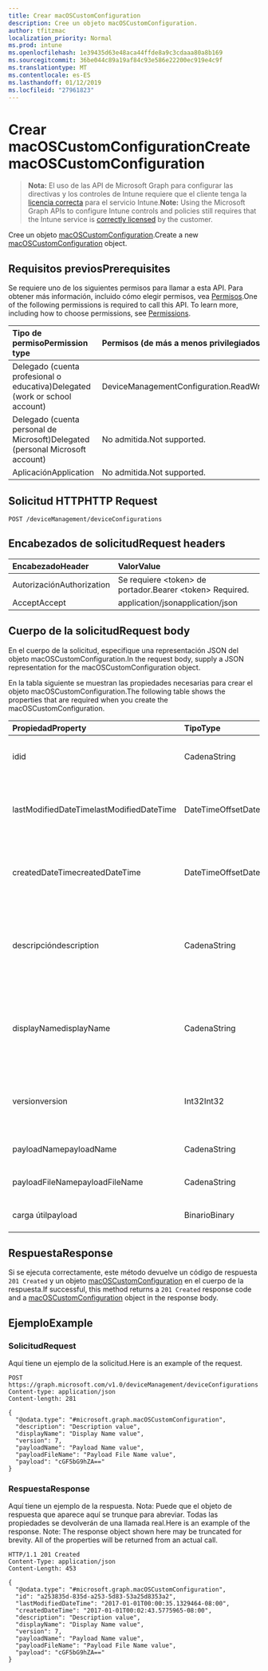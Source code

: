 ```yaml
---
title: Crear macOSCustomConfiguration
description: Cree un objeto macOSCustomConfiguration.
author: tfitzmac
localization_priority: Normal
ms.prod: intune
ms.openlocfilehash: 1e39435d63e48aca44ffde8a9c3cdaaa80a8b169
ms.sourcegitcommit: 36be044c89a19af84c93e586e22200ec919e4c9f
ms.translationtype: MT
ms.contentlocale: es-ES
ms.lasthandoff: 01/12/2019
ms.locfileid: "27961823"
---
```

# <a name="create-macoscustomconfiguration"></a><span data-ttu-id="36b1c-103">Crear macOSCustomConfiguration</span><span class="sxs-lookup"><span data-stu-id="36b1c-103">Create macOSCustomConfiguration</span></span>

> <span data-ttu-id="36b1c-104">**Nota:** El uso de las API de Microsoft Graph para configurar las directivas y los controles de Intune requiere que el cliente tenga la [licencia correcta](https://go.microsoft.com/fwlink/?linkid=839381) para el servicio Intune.</span><span class="sxs-lookup"><span data-stu-id="36b1c-104">**Note:** Using the Microsoft Graph APIs to configure Intune controls and policies still requires that the Intune service is [correctly licensed](https://go.microsoft.com/fwlink/?linkid=839381) by the customer.</span></span>

<span data-ttu-id="36b1c-105">Cree un objeto [macOSCustomConfiguration](../resources/intune-deviceconfig-macoscustomconfiguration.md).</span><span class="sxs-lookup"><span data-stu-id="36b1c-105">Create a new [macOSCustomConfiguration](../resources/intune-deviceconfig-macoscustomconfiguration.md) object.</span></span>
## <a name="prerequisites"></a><span data-ttu-id="36b1c-106">Requisitos previos</span><span class="sxs-lookup"><span data-stu-id="36b1c-106">Prerequisites</span></span>
<span data-ttu-id="36b1c-p101">Se requiere uno de los siguientes permisos para llamar a esta API. Para obtener más información, incluido cómo elegir permisos, vea [Permisos](/graph/permissions-reference).</span><span class="sxs-lookup"><span data-stu-id="36b1c-p101">One of the following permissions is required to call this API. To learn more, including how to choose permissions, see [Permissions](/graph/permissions-reference).</span></span>

|<span data-ttu-id="36b1c-109">Tipo de permiso</span><span class="sxs-lookup"><span data-stu-id="36b1c-109">Permission type</span></span>|<span data-ttu-id="36b1c-110">Permisos (de más a menos privilegiados)</span><span class="sxs-lookup"><span data-stu-id="36b1c-110">Permissions (from most to least privileged)</span></span>|
|:---|:---|
|<span data-ttu-id="36b1c-111">Delegado (cuenta profesional o educativa)</span><span class="sxs-lookup"><span data-stu-id="36b1c-111">Delegated (work or school account)</span></span>|<span data-ttu-id="36b1c-112">DeviceManagementConfiguration.ReadWrite.All</span><span class="sxs-lookup"><span data-stu-id="36b1c-112">DeviceManagementConfiguration.ReadWrite.All</span></span>|
|<span data-ttu-id="36b1c-113">Delegado (cuenta personal de Microsoft)</span><span class="sxs-lookup"><span data-stu-id="36b1c-113">Delegated (personal Microsoft account)</span></span>|<span data-ttu-id="36b1c-114">No admitida.</span><span class="sxs-lookup"><span data-stu-id="36b1c-114">Not supported.</span></span>|
|<span data-ttu-id="36b1c-115">Aplicación</span><span class="sxs-lookup"><span data-stu-id="36b1c-115">Application</span></span>|<span data-ttu-id="36b1c-116">No admitida.</span><span class="sxs-lookup"><span data-stu-id="36b1c-116">Not supported.</span></span>|

## <a name="http-request"></a><span data-ttu-id="36b1c-117">Solicitud HTTP</span><span class="sxs-lookup"><span data-stu-id="36b1c-117">HTTP Request</span></span>
<!-- {
  "blockType": "ignored"
}
-->
``` http
POST /deviceManagement/deviceConfigurations
```

## <a name="request-headers"></a><span data-ttu-id="36b1c-118">Encabezados de solicitud</span><span class="sxs-lookup"><span data-stu-id="36b1c-118">Request headers</span></span>
|<span data-ttu-id="36b1c-119">Encabezado</span><span class="sxs-lookup"><span data-stu-id="36b1c-119">Header</span></span>|<span data-ttu-id="36b1c-120">Valor</span><span class="sxs-lookup"><span data-stu-id="36b1c-120">Value</span></span>|
|:---|:---|
|<span data-ttu-id="36b1c-121">Autorización</span><span class="sxs-lookup"><span data-stu-id="36b1c-121">Authorization</span></span>|<span data-ttu-id="36b1c-122">Se requiere &lt;token&gt; de portador.</span><span class="sxs-lookup"><span data-stu-id="36b1c-122">Bearer &lt;token&gt; Required.</span></span>|
|<span data-ttu-id="36b1c-123">Accept</span><span class="sxs-lookup"><span data-stu-id="36b1c-123">Accept</span></span>|<span data-ttu-id="36b1c-124">application/json</span><span class="sxs-lookup"><span data-stu-id="36b1c-124">application/json</span></span>|

## <a name="request-body"></a><span data-ttu-id="36b1c-125">Cuerpo de la solicitud</span><span class="sxs-lookup"><span data-stu-id="36b1c-125">Request body</span></span>
<span data-ttu-id="36b1c-126">En el cuerpo de la solicitud, especifique una representación JSON del objeto macOSCustomConfiguration.</span><span class="sxs-lookup"><span data-stu-id="36b1c-126">In the request body, supply a JSON representation for the macOSCustomConfiguration object.</span></span>

<span data-ttu-id="36b1c-127">En la tabla siguiente se muestran las propiedades necesarias para crear el objeto macOSCustomConfiguration.</span><span class="sxs-lookup"><span data-stu-id="36b1c-127">The following table shows the properties that are required when you create the macOSCustomConfiguration.</span></span>

|<span data-ttu-id="36b1c-128">Propiedad</span><span class="sxs-lookup"><span data-stu-id="36b1c-128">Property</span></span>|<span data-ttu-id="36b1c-129">Tipo</span><span class="sxs-lookup"><span data-stu-id="36b1c-129">Type</span></span>|<span data-ttu-id="36b1c-130">Descripción</span><span class="sxs-lookup"><span data-stu-id="36b1c-130">Description</span></span>|
|:---|:---|:---|
|<span data-ttu-id="36b1c-131">id</span><span class="sxs-lookup"><span data-stu-id="36b1c-131">id</span></span>|<span data-ttu-id="36b1c-132">Cadena</span><span class="sxs-lookup"><span data-stu-id="36b1c-132">String</span></span>|<span data-ttu-id="36b1c-133">Clave de la entidad.</span><span class="sxs-lookup"><span data-stu-id="36b1c-133">Key of the entity.</span></span> <span data-ttu-id="36b1c-134">Heredado de [deviceConfiguration](../resources/intune-deviceconfig-deviceconfiguration.md)</span><span class="sxs-lookup"><span data-stu-id="36b1c-134">Inherited from [deviceConfiguration](../resources/intune-deviceconfig-deviceconfiguration.md)</span></span>|
|<span data-ttu-id="36b1c-135">lastModifiedDateTime</span><span class="sxs-lookup"><span data-stu-id="36b1c-135">lastModifiedDateTime</span></span>|<span data-ttu-id="36b1c-136">DateTimeOffset</span><span class="sxs-lookup"><span data-stu-id="36b1c-136">DateTimeOffset</span></span>|<span data-ttu-id="36b1c-137">Fecha y hora en la que se modificó el objeto por última vez.</span><span class="sxs-lookup"><span data-stu-id="36b1c-137">DateTime the object was last modified.</span></span> <span data-ttu-id="36b1c-138">Heredado de [deviceConfiguration](../resources/intune-deviceconfig-deviceconfiguration.md)</span><span class="sxs-lookup"><span data-stu-id="36b1c-138">Inherited from [deviceConfiguration](../resources/intune-deviceconfig-deviceconfiguration.md)</span></span>|
|<span data-ttu-id="36b1c-139">createdDateTime</span><span class="sxs-lookup"><span data-stu-id="36b1c-139">createdDateTime</span></span>|<span data-ttu-id="36b1c-140">DateTimeOffset</span><span class="sxs-lookup"><span data-stu-id="36b1c-140">DateTimeOffset</span></span>|<span data-ttu-id="36b1c-141">Fecha y hora en la que se creó el objeto.</span><span class="sxs-lookup"><span data-stu-id="36b1c-141">DateTime the object was created.</span></span> <span data-ttu-id="36b1c-142">Heredado de [deviceConfiguration](../resources/intune-deviceconfig-deviceconfiguration.md)</span><span class="sxs-lookup"><span data-stu-id="36b1c-142">Inherited from [deviceConfiguration](../resources/intune-deviceconfig-deviceconfiguration.md)</span></span>|
|<span data-ttu-id="36b1c-143">descripción</span><span class="sxs-lookup"><span data-stu-id="36b1c-143">description</span></span>|<span data-ttu-id="36b1c-144">Cadena</span><span class="sxs-lookup"><span data-stu-id="36b1c-144">String</span></span>|<span data-ttu-id="36b1c-145">Descripción proporcionada por el administrador de la configuración del dispositivo.</span><span class="sxs-lookup"><span data-stu-id="36b1c-145">Admin provided description of the Device Configuration.</span></span> <span data-ttu-id="36b1c-146">Heredado de [deviceConfiguration](../resources/intune-deviceconfig-deviceconfiguration.md)</span><span class="sxs-lookup"><span data-stu-id="36b1c-146">Inherited from [deviceConfiguration](../resources/intune-deviceconfig-deviceconfiguration.md)</span></span>|
|<span data-ttu-id="36b1c-147">displayName</span><span class="sxs-lookup"><span data-stu-id="36b1c-147">displayName</span></span>|<span data-ttu-id="36b1c-148">Cadena</span><span class="sxs-lookup"><span data-stu-id="36b1c-148">String</span></span>|<span data-ttu-id="36b1c-149">Nombre proporcionado por el administrador de la configuración del dispositivo.</span><span class="sxs-lookup"><span data-stu-id="36b1c-149">Admin provided name of the device configuration.</span></span> <span data-ttu-id="36b1c-150">Heredado de [deviceConfiguration](../resources/intune-deviceconfig-deviceconfiguration.md)</span><span class="sxs-lookup"><span data-stu-id="36b1c-150">Inherited from [deviceConfiguration](../resources/intune-deviceconfig-deviceconfiguration.md)</span></span>|
|<span data-ttu-id="36b1c-151">version</span><span class="sxs-lookup"><span data-stu-id="36b1c-151">version</span></span>|<span data-ttu-id="36b1c-152">Int32</span><span class="sxs-lookup"><span data-stu-id="36b1c-152">Int32</span></span>|<span data-ttu-id="36b1c-153">Versión de la configuración del dispositivo.</span><span class="sxs-lookup"><span data-stu-id="36b1c-153">Version of the device configuration.</span></span> <span data-ttu-id="36b1c-154">Heredado de [deviceConfiguration](../resources/intune-deviceconfig-deviceconfiguration.md)</span><span class="sxs-lookup"><span data-stu-id="36b1c-154">Inherited from [deviceConfiguration](../resources/intune-deviceconfig-deviceconfiguration.md)</span></span>|
|<span data-ttu-id="36b1c-155">payloadName</span><span class="sxs-lookup"><span data-stu-id="36b1c-155">payloadName</span></span>|<span data-ttu-id="36b1c-156">Cadena</span><span class="sxs-lookup"><span data-stu-id="36b1c-156">String</span></span>|<span data-ttu-id="36b1c-157">Nombre que se muestra al usuario.</span><span class="sxs-lookup"><span data-stu-id="36b1c-157">Name that is displayed to the user.</span></span>|
|<span data-ttu-id="36b1c-158">payloadFileName</span><span class="sxs-lookup"><span data-stu-id="36b1c-158">payloadFileName</span></span>|<span data-ttu-id="36b1c-159">Cadena</span><span class="sxs-lookup"><span data-stu-id="36b1c-159">String</span></span>|<span data-ttu-id="36b1c-160">Nombre de archivo de carga útil (\*.mobileconfig</span><span class="sxs-lookup"><span data-stu-id="36b1c-160">Payload file name (\*.mobileconfig</span></span> | <span data-ttu-id="36b1c-161">\*.xml).</span><span class="sxs-lookup"><span data-stu-id="36b1c-161">\*.xml).</span></span>|
|<span data-ttu-id="36b1c-162">carga útil</span><span class="sxs-lookup"><span data-stu-id="36b1c-162">payload</span></span>|<span data-ttu-id="36b1c-163">Binario</span><span class="sxs-lookup"><span data-stu-id="36b1c-163">Binary</span></span>|<span data-ttu-id="36b1c-164">Carga útil.</span><span class="sxs-lookup"><span data-stu-id="36b1c-164">Payload.</span></span> <span data-ttu-id="36b1c-165">(Matriz de bytes codificada UTF8)</span><span class="sxs-lookup"><span data-stu-id="36b1c-165">(UTF8 encoded byte array)</span></span>|



## <a name="response"></a><span data-ttu-id="36b1c-166">Respuesta</span><span class="sxs-lookup"><span data-stu-id="36b1c-166">Response</span></span>
<span data-ttu-id="36b1c-167">Si se ejecuta correctamente, este método devuelve un código de respuesta `201 Created` y un objeto [macOSCustomConfiguration](../resources/intune-deviceconfig-macoscustomconfiguration.md) en el cuerpo de la respuesta.</span><span class="sxs-lookup"><span data-stu-id="36b1c-167">If successful, this method returns a `201 Created` response code and a [macOSCustomConfiguration](../resources/intune-deviceconfig-macoscustomconfiguration.md) object in the response body.</span></span>

## <a name="example"></a><span data-ttu-id="36b1c-168">Ejemplo</span><span class="sxs-lookup"><span data-stu-id="36b1c-168">Example</span></span>
### <a name="request"></a><span data-ttu-id="36b1c-169">Solicitud</span><span class="sxs-lookup"><span data-stu-id="36b1c-169">Request</span></span>
<span data-ttu-id="36b1c-170">Aquí tiene un ejemplo de la solicitud.</span><span class="sxs-lookup"><span data-stu-id="36b1c-170">Here is an example of the request.</span></span>
``` http
POST https://graph.microsoft.com/v1.0/deviceManagement/deviceConfigurations
Content-type: application/json
Content-length: 281

{
  "@odata.type": "#microsoft.graph.macOSCustomConfiguration",
  "description": "Description value",
  "displayName": "Display Name value",
  "version": 7,
  "payloadName": "Payload Name value",
  "payloadFileName": "Payload File Name value",
  "payload": "cGF5bG9hZA=="
}
```

### <a name="response"></a><span data-ttu-id="36b1c-171">Respuesta</span><span class="sxs-lookup"><span data-stu-id="36b1c-171">Response</span></span>
<span data-ttu-id="36b1c-p109">Aquí tiene un ejemplo de la respuesta. Nota: Puede que el objeto de respuesta que aparece aquí se trunque para abreviar. Todas las propiedades se devolverán de una llamada real.</span><span class="sxs-lookup"><span data-stu-id="36b1c-p109">Here is an example of the response. Note: The response object shown here may be truncated for brevity. All of the properties will be returned from an actual call.</span></span>
``` http
HTTP/1.1 201 Created
Content-Type: application/json
Content-Length: 453

{
  "@odata.type": "#microsoft.graph.macOSCustomConfiguration",
  "id": "a253835d-835d-a253-5d83-53a25d8353a2",
  "lastModifiedDateTime": "2017-01-01T00:00:35.1329464-08:00",
  "createdDateTime": "2017-01-01T00:02:43.5775965-08:00",
  "description": "Description value",
  "displayName": "Display Name value",
  "version": 7,
  "payloadName": "Payload Name value",
  "payloadFileName": "Payload File Name value",
  "payload": "cGF5bG9hZA=="
}
```



